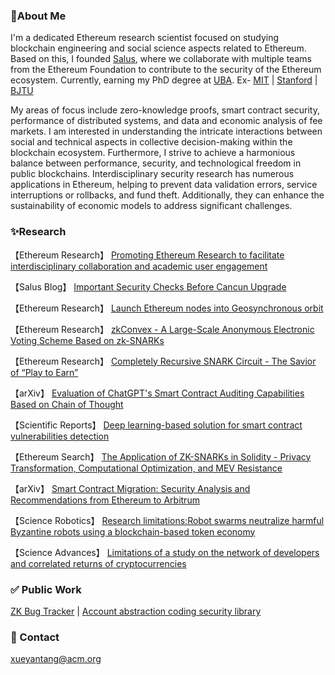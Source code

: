 ### 🐳About Me 

I'm a dedicated Ethereum research scientist focused on studying blockchain engineering and social science aspects related to Ethereum. Based on this, I founded [Salus](https://salusec.io/), where we collaborate with multiple teams from the Ethereum Foundation to contribute to the security of the Ethereum ecosystem. Currently, earning my PhD degree at [UBA](http://www.derecho.uba.ar/).  Ex- [MIT](https://micromasters.mit.edu/learner/MirrorT ) | [Stanford](https://alumnidirectory.stanford.edu/?enableQuerySyntax=true&q=mirror) | [BJTU](https://www.bjtu.edu.cn/)

My areas of focus include zero-knowledge proofs, smart contract security, performance of distributed systems, and data and economic analysis of fee markets. I am interested in understanding the intricate interactions between social and technical aspects in collective decision-making within the blockchain ecosystem. Furthermore, I strive to achieve a harmonious balance between performance, security, and technological freedom in public blockchains. Interdisciplinary security research has numerous applications in Ethereum, helping to prevent data validation errors, service interruptions or rollbacks, and fund theft. Additionally, they can enhance the sustainability of economic models to address significant challenges.

### ✨Research

【Ethereum Research】        [Promoting Ethereum Research to facilitate interdisciplinary collaboration and academic user engagement](https://ethresear.ch/t/promoting-ethereum-research-to-facilitate-interdisciplinary-collaboration-and-academic-user-engagement/18918)

【Salus Blog】               [Important Security Checks Before Cancun Upgrade](https://salusec.io/blog/important-security-checks-before-cancun-upgrade)

【Ethereum Research】        [Launch Ethereum nodes into Geosynchronous orbit](https://ethresear.ch/t/space-program-update-launch-ethereum-nodes-into-gso-geosynchronous-orbit/18614)

【Ethereum Research】        [zkConvex - A Large-Scale Anonymous Electronic Voting Scheme Based on zk-SNARKs](https://ethresear.ch/t/zkconvex-a-large-scale-anonymous-electronic-voting-scheme-based-on-zk-snarks/18461)

【Ethereum Research】        [Completely Recursive SNARK Circuit - The Savior of “Play to Earn”](https://ethresear.ch/t/completely-recursive-snark-circuit-the-savior-of-play-to-earn/18439)

【arXiv】                    [Evaluation of ChatGPT's Smart Contract Auditing Capabilities Based on Chain of Thought](https://arxiv.org/pdf/2402.12023.pdf)

【Scientific Reports】       [Deep learning-based solution for smart contract vulnerabilities detection](https://www.nature.com/articles/s41598-023-47219-0)

【Ethereum Search】          [The Application of ZK-SNARKs in Solidity - Privacy Transformation, Computational Optimization, and MEV Resistance](https://ethresear.ch/t/the-application-of-zk-snarks-in-solidity-privacy-transformation-computational-optimization-and-mev-resistance/17017)

【arXiv】                    [Smart Contract Migration: Security Analysis and Recommendations from Ethereum to Arbitrum](https://arxiv.org/pdf/2307.14773.pdf)

【Science Robotics】         [Research limitations:Robot swarms neutralize harmful Byzantine robots using a blockchain-based token economy](https://science./doi/10.1126/scirobotics.abm4636)

【Science Advances】         [Limitations of a study on the network of developers and correlated returns of cryptocurrencies](https://science.org/doi/10.1126/sciadv.abd2204)


### ✅ Public Work                                             

[ZK Bug Tracker](https://github.com/0xPARC/zk-bug-tracker)    |      [Account abstraction coding security library](https://github.com/Mirror-Tang/Account-abstraction-coding-security-library)  


### 📧 Contact

xueyantang@acm.org







